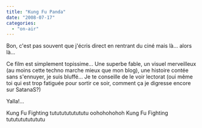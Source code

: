 ```yaml
---
title: "Kung Fu Panda"
date: "2008-07-17"
categories: 
  - "on-air"
---
```


Bon, c'est pas souvent que j'écris direct en rentrant du ciné mais là... alors là...

Ce film est simplement topissime... Une superbe fable, un visuel merveilleux (au moins cette techno marche mieux que mon blog), une histoire contée sans s'ennuyer, je suis bluffé... Je te conseille de le voir lectorat (oui même toi qui est trop fatiguée pour sortir ce soir, comment ça je digresse encore sur SatanaS?)

Yalla!...

Kung Fu Fighting tutututututututu oohohohohoh Kung Fu Fighting tutututututututu
